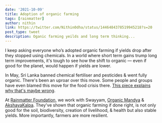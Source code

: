 ```yaml
---
date: '2021-10-09'
title: Adoption of organic farming
tags: [rainmatter]
author: nithin
link: https://twitter.com/Nithin0dha/status/1446484378519945218?s=20
post_type: tweet
description: Oganic farming yeilds and long term thinking... 
---
```


I keep asking everyone who’s adopted organic farming if yields drop after they stopped using chemicals.
In a world where short term gains trump long term improvements, it's tough to see how the shift to organic — even if good for the planet, would happen if yields are lower.

In May, Sri Lanka banned chemical fertiliser and pesticides & went fully organic. There's been an uproar over this move. Some people and groups have even blamed this move for the food crisis there. [This piece explains why that's maybe wrong](https://www.tribuneindia.com/news/comment/sri-lanka-goes-organic-318938#.YVhtYnCdeVA.twitter). 

At [Rainmatter Foundation](https://rainmatter.org), we work with Swayyam, [Organic Mandya](organicmandya.com) & [AkshayaKalpa](https://akshayakalpa.org). They've shown that organic farming if done right, is not only good for the soil, biodiversity, creation of livelihood, & health but also stable yields. More importantly, farmers are more resilient.
